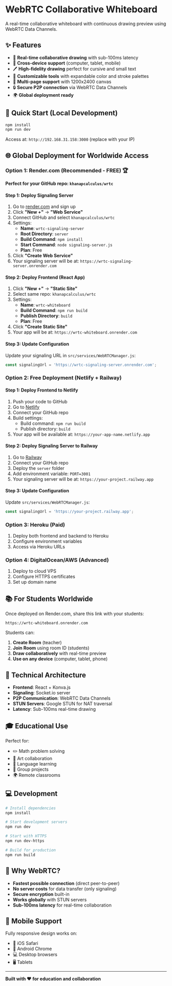 # WebRTC Collaborative Whiteboard

A real-time collaborative whiteboard with continuous drawing preview using WebRTC Data Channels.

## ✨ Features

- 🎨 **Real-time collaborative drawing** with sub-100ms latency
- 📱 **Cross-device support** (computer, tablet, mobile)
- 🖊️ **High-fidelity drawing** perfect for cursive and small text
- 🎨 **Customizable tools** with expandable color and stroke palettes
- 📄 **Multi-page support** with 1200x2400 canvas
- 🔒 **Secure P2P connection** via WebRTC Data Channels
- 🌍 **Global deployment ready**

## 🚀 Quick Start (Local Development)

```bash
npm install
npm run dev
```

Access at: `http://192.168.31.158:3000` (replace with your IP)

## 🌐 Global Deployment for Worldwide Access

### Option 1: Render.com (Recommended - FREE) 🏆

**Perfect for your GitHub repo: `khanapcalculus/wrtc`**

#### Step 1: Deploy Signaling Server
1. Go to [render.com](https://render.com) and sign up
2. Click **"New +"** → **"Web Service"**
3. Connect GitHub and select `khanapcalculus/wrtc`
4. Settings:
   - **Name**: `wrtc-signaling-server`
   - **Root Directory**: `server`
   - **Build Command**: `npm install`
   - **Start Command**: `node signaling-server.js`
   - **Plan**: Free
5. Click **"Create Web Service"**
6. Your signaling server will be at: `https://wrtc-signaling-server.onrender.com`

#### Step 2: Deploy Frontend (React App)
1. Click **"New +"** → **"Static Site"**
2. Select same repo: `khanapcalculus/wrtc`
3. Settings:
   - **Name**: `wrtc-whiteboard`
   - **Build Command**: `npm run build`
   - **Publish Directory**: `build`
   - **Plan**: Free
4. Click **"Create Static Site"**
5. Your app will be at: `https://wrtc-whiteboard.onrender.com`

#### Step 3: Update Configuration
Update your signaling URL in `src/services/WebRTCManager.js`:
```javascript
const signalingUrl = 'https://wrtc-signaling-server.onrender.com';
```

### Option 2: Free Deployment (Netlify + Railway)

#### Step 1: Deploy Frontend to Netlify
1. Push your code to GitHub
2. Go to [Netlify](https://netlify.com)
3. Connect your GitHub repo
4. Build settings:
   - Build command: `npm run build`
   - Publish directory: `build`
5. Your app will be available at: `https://your-app-name.netlify.app`

#### Step 2: Deploy Signaling Server to Railway
1. Go to [Railway](https://railway.app)
2. Connect your GitHub repo
3. Deploy the `server` folder
4. Add environment variable: `PORT=3001`
5. Your signaling server will be at: `https://your-project.railway.app`

#### Step 3: Update Configuration
Update `src/services/WebRTCManager.js`:
```javascript
const signalingUrl = 'https://your-project.railway.app';
```

### Option 3: Heroku (Paid)
1. Deploy both frontend and backend to Heroku
2. Configure environment variables
3. Access via Heroku URLs

### Option 4: DigitalOcean/AWS (Advanced)
1. Deploy to cloud VPS
2. Configure HTTPS certificates
3. Set up domain name

## 📚 For Students Worldwide

Once deployed on Render.com, share this link with your students:
```
https://wrtc-whiteboard.onrender.com
```

Students can:
1. **Create Room** (teacher)
2. **Join Room** using room ID (students)
3. **Draw collaboratively** with real-time preview
4. **Use on any device** (computer, tablet, phone)

## 🔧 Technical Architecture

- **Frontend**: React + Konva.js
- **Signaling**: Socket.io server
- **P2P Communication**: WebRTC Data Channels
- **STUN Servers**: Google STUN for NAT traversal
- **Latency**: Sub-100ms real-time drawing

## 🎓 Educational Use

Perfect for:
- ✏️ Math problem solving
- 🎨 Art collaboration
- 📝 Language learning
- 👥 Group projects
- 🌍 Remote classrooms

## 💻 Development

```bash
# Install dependencies
npm install

# Start development servers
npm run dev

# Start with HTTPS
npm run dev-https

# Build for production
npm run build
```

## 🌟 Why WebRTC?

- **Fastest possible connection** (direct peer-to-peer)
- **No server costs** for data transfer (only signaling)
- **Secure encryption** built-in
- **Works globally** with STUN servers
- **Sub-100ms latency** for real-time collaboration

## 📱 Mobile Support

Fully responsive design works on:
- 📱 iOS Safari
- 🤖 Android Chrome
- 💻 Desktop browsers
- 🖥️ Tablets

---

**Built with ❤️ for education and collaboration** 